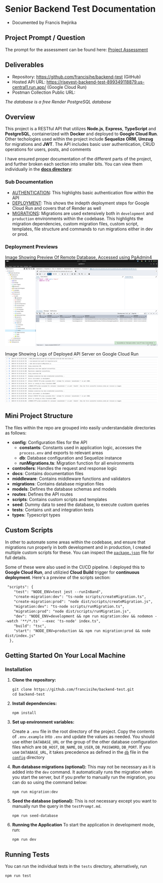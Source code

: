 # Senior Backend Test Documentation
- Documented by Francis Ihejirika

## Project Prompt / Question

The prompt for the assessment can be found here: [Project Assessment](./testPrompt.md)

## Deliverables

- Repository: https://github.com/francisihe/backend-test (GitHub)
- Hosted API URL: https://risevest-backend-test-899349118879.us-central1.run.app/ (Google Cloud Run)
- Postman Collection Public URL: 

_The database is a free Render PostgreSQL database_

## Overview

This project is a RESTful API that utilizes **Node.js**, **Express**, **TypeScript** and **PostgreSQL**, containerized with **Docker** and deployed to **Google Cloud Run**. Other techologies used within the project include **Sequelize ORM**, **Umzug** for migrations and **JWT**. The API includes basic user authentication, CRUD operations for users, posts, and comments

I have ensured proper documentation of the different parts of the project, and further broken each section into smaller bits. You can view them individually in the [**docs directory**](./docs/):

### Sub Documentation
- [AUTHENTICATION](./docs/AUTHENTICATION.md): This highlights basic authentication flow within the API
- [DEPLOYMENT](./docs/DEPLOYMENT.md): This shows the indepth deployment steps for Google Cloud Run and covers that of Render as well
- [MIGRATIONS](./docs/MIGRATIONS.md): Migrations are used extensively both in `development` and `production` environments within the codebase. This highlights the migration dependencies, custom migration files, custom script, templates, file structure and commands to run migrations either in dev or prod.

### Deployment Previews

Image Showing Preview Of Remote Database, Accessed using PgAdmin4
![Image Showing Preview Of Remote Database, Accessed using PgAdmin4](<images/Screenshot from 2025-01-11 01-34-03.png>) 

Image Showing Logs of Deployed API Server on Google Cloud Run
![Image Showing Logs of Deployed API Server on Google Cloud Run](<images/Screenshot from 2025-01-10 23-45-47.png>) 

## Mini Project Structure
The files within the repo are grouped into easily understandable directories as follows:


- **config**: Configuration files for the API
    - **constants**: Constants used in application logic, accesses the `process.env` and exports to relevant areas
    - **db**: Database configuration and Sequelize instance
    - **runMigrations.ts**: Migration function for all environments
- **controllers**: Handles the request and response logic
- **docs**: Contains documentation files
- **middleware**: Contains middleware functions and validators
- **migrations**: Contains database migration files
- **models**: Defines the database schemas and models
- **routes**: Defines the API routes
- **scripts**: Contains custom scripts and templates
- **seed**: Dummy data to seed the database, to execute custom queries
- **tests**: Contains unit and integration tests
- **types**: Typescript types


## Custom Scripts

In other to automate some areas within the codebase, and ensure that migrations run properly in both development and in production, I created multiple custom scripts for these. You can inspect the [`package.json`](./package.json) file for full details.

Some of these were also used in the CI/CD pipeline. I deployed this to **Google Cloud Run**, and utilizied **Cloud Build** trigger for **continuous deployment**. Here's a preview of the scripts section:
```
 "scripts": {
    "test": "NODE_ENV=test jest --runInBand",
    "create-migration:dev": "ts-node scripts/createMigration.ts",
    "create-migration:prod": "node dist/scripts/createMigration.js",
    "migration:dev": "ts-node scripts/runMigration.ts",
    "migration:prod": "node dist/scripts/runMigration.js",
    "dev": "NODE_ENV=development && npm run migration:dev && nodemon --watch '**/*.ts' --exec 'ts-node' index.ts",
    "build": "tsc",
    "start": "NODE_ENV=production && npm run migration:prod && node dist/index.js"
  },
```

## Getting Started On Your Local Machine

### Installation

1. **Clone the repository:**
   ```
   git clone https://github.com/francisihe/backend-test.git
   cd backend-test
   ```

2. **Install dependencies:**
    ```
    npm install
    ```

3. **Set up environment variables:**

    Create a `.env` file in the root directory of the project.
    Copy the contents of `.env.example` into `.env` and update the values as needed. You should use either `DATABASE_URL` or the group of the other database configuration files which are `DB_HOST`, `DB_NAME`, `DB_USER`, `DB_PASSWORD`, `DB_PORT`. If you use `DATABASE_URL`, it takes precedence as defined in the [`db`](./config/db.ts) file in the [`config`](./config/) directory

4. **Run database migrations (optional):**
    This may not be necessary as it is added into the `dev` command. It automatically runs the migration when you start the server, but if you prefer to manually run the migration, you can do so using the command below:
    ```
    npm run migration:dev
    ```

5. **Seed the database (optional):**
    This is not necessary except you want to manually run the query in the `testPrompt.md`.
    ```
    npm run seed-database
    ```

6. **Running the Application**
    To start the application in development mode, run:
    ```
    npm run dev
    ```


## Running Tests
You can run the individual tests in the `tests` directory, alternatively, run

```
npm run test
```